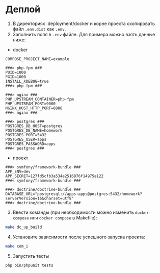 # Деплой

1) В директориях .deployment/docker и корне проекта скопировать файл `.env.dist` как `.env`.
2) Заполнить поля в `.env` файле. Для примера можно взять данные ниже:
- docker
```dotenv
COMPOSE_PROJECT_NAME=example

###> php-fpm ###
PUID=1000
PGID=1000
INSTALL_XDEBUG=true
###< php-fpm ###

###> nginx ###
PHP_UPSTREAM_CONTAINER=php-fpm
PHP_UPSTREAM_PORT=9000
NGINX_HOST_HTTP_PORT=8888
###< nginx ###

###> postgres ###
POSTGRES_DB_HOST=postgres
POSTGRES_DB_NAME=homework
POSTGRES_PORT=5432
POSTGRES_USER=apps
POSTGRES_PASSWORD=apps
###< postgres ###
```

- проект
```dotenv
###> symfony/framework-bundle ###
APP_ENV=dev
APP_SECRET=127fd5cfb3a534e2516876f14975e122
###< symfony/framework-bundle ###

###> doctrine/doctrine-bundle ###
DATABASE_URL="postgresql://apps:apps@postgres:5432/homework?serverVersion=16&charset=utf8"
###< doctrine/doctrine-bundle ###
```

3) Ввести команды (при необходимости можно изменить `docker-compose` или `docker compose` в Makefile):

```bash
make dc_up_build
```

4) Установите зависимости после успешного запуска проекта:

```bash
make com_i
```

5) Запустить тесты

```shell
php bin/phpunit tests
```
